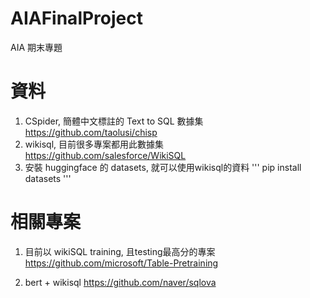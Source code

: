 # AIAFinalProject
AIA 期末專題

# 資料
1. CSpider, 簡體中文標註的 Text to SQL 數據集
https://github.com/taolusi/chisp
2. wikisql, 目前很多專案都用此數據集
https://github.com/salesforce/WikiSQL
3. 安裝 huggingface 的 datasets, 就可以使用wikisql的資料
'''
pip install datasets
'''

# 相關專案
1. 目前以 wikiSQL training, 且testing最高分的專案
https://github.com/microsoft/Table-Pretraining

2. bert + wikisql
https://github.com/naver/sqlova
